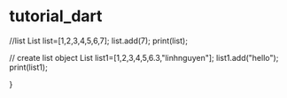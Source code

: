 # tutorial_dart

  //list
  List <int> list=[1,2,3,4,5,6,7];
  list.add(7);
  print(list);

  // create list object 
  List<Object> list1=[1,2,3,4,5,6.3,"linhnguyen"];
  list1.add("hello");
  print(list1);


}

